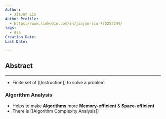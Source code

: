 ```yaml
---
Author:
  - JiaJun Liu
Author Profile:
  - https://www.linkedin.com/in/jiajun-liu-775252244/
tags:
  - dsa
Creation Date: 
Last Date: 

---
```

## Abstract
---
- Finite set of [[Instruction]] to solve a problem

### Algorithm Analysis
- Helps to make **Algorithms** more **Memory-efficient** & **Space-efficient**
- There is [[Algorithm Complexity Analysis]]